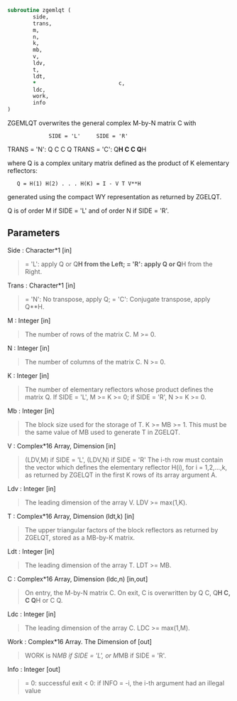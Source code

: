 ```fortran
subroutine zgemlqt (
		side,
		trans,
		m,
		n,
		k,
		mb,
		v,
		ldv,
		t,
		ldt,
		*                          c,
		ldc,
		work,
		info
)
```

 ZGEMLQT overwrites the general complex M-by-N matrix C with

                 SIDE = 'L'     SIDE = 'R'
 TRANS = 'N':      Q C            C Q
 TRANS = 'C':   Q**H C            C Q**H

 where Q is a complex unitary matrix defined as the product of K
 elementary reflectors:

       Q = H(1) H(2) . . . H(K) = I - V T V**H

 generated using the compact WY representation as returned by ZGELQT.

 Q is of order M if SIDE = 'L' and of order N  if SIDE = 'R'.

## Parameters
Side : Character*1 [in]
> = 'L': apply Q or Q**H from the Left;
> = 'R': apply Q or Q**H from the Right.

Trans : Character*1 [in]
> = 'N':  No transpose, apply Q;
> = 'C':  Conjugate transpose, apply Q**H.

M : Integer [in]
> The number of rows of the matrix C. M >= 0.

N : Integer [in]
> The number of columns of the matrix C. N >= 0.

K : Integer [in]
> The number of elementary reflectors whose product defines
> the matrix Q.
> If SIDE = 'L', M >= K >= 0;
> if SIDE = 'R', N >= K >= 0.

Mb : Integer [in]
> The block size used for the storage of T.  K >= MB >= 1.
> This must be the same value of MB used to generate T
> in ZGELQT.

V : Complex*16 Array, Dimension [in]
> (LDV,M) if SIDE = 'L',
> (LDV,N) if SIDE = 'R'
> The i-th row must contain the vector which defines the
> elementary reflector H(i), for i = 1,2,...,k, as returned by
> ZGELQT in the first K rows of its array argument A.

Ldv : Integer [in]
> The leading dimension of the array V. LDV >= max(1,K).

T : Complex*16 Array, Dimension (ldt,k) [in]
> The upper triangular factors of the block reflectors
> as returned by ZGELQT, stored as a MB-by-K matrix.

Ldt : Integer [in]
> The leading dimension of the array T.  LDT >= MB.

C : Complex*16 Array, Dimension (ldc,n) [in,out]
> On entry, the M-by-N matrix C.
> On exit, C is overwritten by Q C, Q**H C, C Q**H or C Q.

Ldc : Integer [in]
> The leading dimension of the array C. LDC >= max(1,M).

Work : Complex*16 Array. The Dimension of [out]
> WORK is N*MB if SIDE = 'L', or  M*MB if SIDE = 'R'.

Info : Integer [out]
> = 0:  successful exit
> < 0:  if INFO = -i, the i-th argument had an illegal value

